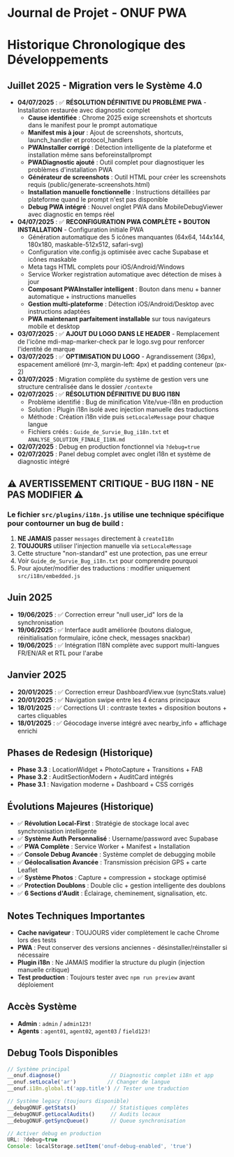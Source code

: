 # Journal de Projet - ONUF PWA
# Historique Chronologique des Développements

## Juillet 2025 - Migration vers le Système 4.0
- **04/07/2025** : ✅ **RÉSOLUTION DÉFINITIVE DU PROBLÈME PWA** - Installation restaurée avec diagnostic complet
  - **Cause identifiée** : Chrome 2025 exige screenshots et shortcuts dans le manifest pour le prompt automatique
  - **Manifest mis à jour** : Ajout de screenshots, shortcuts, launch_handler et protocol_handlers
  - **PWAInstaller corrigé** : Détection intelligente de la plateforme et installation même sans beforeinstallprompt
  - **PWADiagnostic ajouté** : Outil complet pour diagnostiquer les problèmes d'installation PWA
  - **Générateur de screenshots** : Outil HTML pour créer les screenshots requis (public/generate-screenshots.html)
  - **Installation manuelle fonctionnelle** : Instructions détaillées par plateforme quand le prompt n'est pas disponible
  - **Debug PWA intégré** : Nouvel onglet PWA dans MobileDebugViewer avec diagnostic en temps réel
- **04/07/2025** : ✅ **RECONFIGURATION PWA COMPLÈTE + BOUTON INSTALLATION** - Configuration initiale PWA
  - Génération automatique des 5 icônes manquantes (64x64, 144x144, 180x180, maskable-512x512, safari-svg)
  - Configuration vite.config.js optimisée avec cache Supabase et icônes maskable
  - Meta tags HTML complets pour iOS/Android/Windows
  - Service Worker registration automatique avec détection de mises à jour
  - **Composant PWAInstaller intelligent** : Bouton dans menu + banner automatique + instructions manuelles
  - **Gestion multi-plateforme** : Détection iOS/Android/Desktop avec instructions adaptées
  - **PWA maintenant parfaitement installable** sur tous navigateurs mobile et desktop
- **03/07/2025** : ✅ **AJOUT DU LOGO DANS LE HEADER** - Remplacement de l'icône mdi-map-marker-check par le logo.svg pour renforcer l'identité de marque
- **03/07/2025** : ✅ **OPTIMISATION DU LOGO** - Agrandissement (36px), espacement amélioré (mr-3, margin-left: 4px) et padding conteneur (px-2)
- **03/07/2025** : Migration complète du système de gestion vers une structure centralisée dans le dossier `/contexte`
- **02/07/2025** : ✅ **RÉSOLUTION DÉFINITIVE DU BUG I18N**
  - Problème identifié : Bug de minification Vite/vue-i18n en production
  - Solution : Plugin i18n isolé avec injection manuelle des traductions
  - Méthode : Création i18n vide puis `setLocaleMessage` pour chaque langue
  - Fichiers créés : `Guide_de_Survie_Bug_i18n.txt` et `ANALYSE_SOLUTION_FINALE_I18N.md`
- **02/07/2025** : Debug en production fonctionnel via `?debug=true`
- **02/07/2025** : Panel debug complet avec onglet i18n et système de diagnostic intégré

## ⚠️ AVERTISSEMENT CRITIQUE - BUG I18N - NE PAS MODIFIER ⚠️
### Le fichier `src/plugins/i18n.js` utilise une technique spécifique pour contourner un bug de build :
1. **NE JAMAIS** passer `messages` directement à `createI18n`
2. **TOUJOURS** utiliser l'injection manuelle via `setLocaleMessage`
3. Cette structure "non-standard" est une protection, pas une erreur
4. Voir `Guide_de_Survie_Bug_i18n.txt` pour comprendre pourquoi
5. Pour ajouter/modifier des traductions : modifier uniquement `src/i18n/embedded.js`

## Juin 2025
- **19/06/2025** : ✅ Correction erreur "null user_id" lors de la synchronisation
- **19/06/2025** : ✅ Interface audit améliorée (boutons dialogue, réinitialisation formulaire, icône check, messages snackbar)
- **19/06/2025** : ✅ Intégration I18N complète avec support multi-langues FR/EN/AR et RTL pour l'arabe

## Janvier 2025
- **20/01/2025** : ✅ Correction erreur DashboardView.vue (syncStats.value)
- **20/01/2025** : ✅ Navigation swipe entre les 4 écrans principaux
- **18/01/2025** : ✅ Corrections UI : contraste textes + disposition boutons + cartes cliquables
- **18/01/2025** : ✅ Géocodage inverse intégré avec nearby_info + affichage enrichi

## Phases de Redesign (Historique)
- **Phase 3.3** : LocationWidget + PhotoCapture + Transitions + FAB
- **Phase 3.2** : AuditSectionModern + AuditCard intégrés
- **Phase 3.1** : Navigation moderne + Dashboard + CSS corrigés

## Évolutions Majeures (Historique)
- ✅ **Révolution Local-First** : Stratégie de stockage local avec synchronisation intelligente
- ✅ **Système Auth Personnalisé** : Username/password avec Supabase
- ✅ **PWA Complète** : Service Worker + Manifest + Installation
- ✅ **Console Debug Avancée** : Système complet de debugging mobile
- ✅ **Géolocalisation Avancée** : Transmission précision GPS + carte Leaflet
- ✅ **Système Photos** : Capture + compression + stockage optimisé
- ✅ **Protection Doublons** : Double clic + gestion intelligente des doublons
- ✅ **6 Sections d'Audit** : Éclairage, cheminement, signalisation, etc.

## Notes Techniques Importantes
- **Cache navigateur** : TOUJOURS vider complètement le cache Chrome lors des tests
- **PWA** : Peut conserver des versions anciennes - désinstaller/réinstaller si nécessaire
- **Plugin i18n** : Ne JAMAIS modifier la structure du plugin (injection manuelle critique)
- **Test production** : Toujours tester avec `npm run preview` avant déploiement

## Accès Système
- **Admin** : `admin` / `admin123!`
- **Agents** : `agent01`, `agent02`, `agent03` / `field123!`

## Debug Tools Disponibles
```javascript
// Système principal
__onuf.diagnose()                // Diagnostic complet i18n et app
__onuf.setLocale('ar')          // Changer de langue
__onuf.i18n.global.t('app.title') // Tester une traduction

// Système legacy (toujours disponible)
__debugONUF.getStats()           // Statistiques complètes
__debugONUF.getLocalAudits()     // Audits locaux
__debugONUF.getSyncQueue()       // Queue synchronisation

// Activer debug en production
URL: ?debug=true
Console: localStorage.setItem('onuf-debug-enabled', 'true')
```